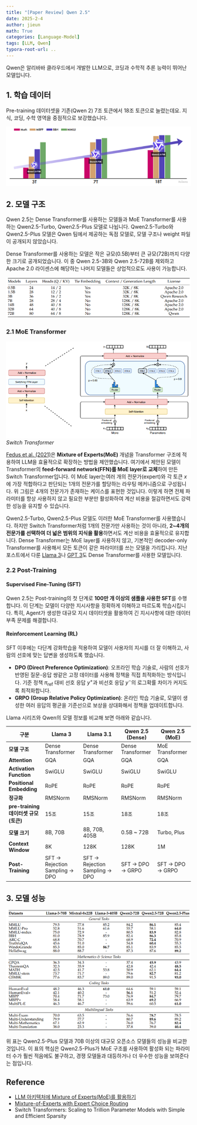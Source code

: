 ```yaml
---
title: "[Paper Review] Qwen 2.5"
date: 2025-2-4
author: jieun
math: True
categories: [Language-Model]
tags: [LLM, Qwen]
typora-root-url: ..
---
```


Qwen은 알리바바 클라우드에서 개발한 LLM으로, 코딩과 수학적 추론 능력이 뛰어난 모델입니다.

## 1. 학습 데이터

Pre-training 데이터셋을 기존(Qwen 2) 7조 토큰에서 18조 토큰으로 늘렸는데요. 지식, 코딩, 수학 영역을 중점적으로 보강했습니다.

![](/assets/img/llm/qwen1.png)

## 2. 모델 구조

Qwen 2.5는 Dense Transformer를 사용하는 모델들과 MoE Transformer를 사용하는 Qwen2.5-Turbo, Qwen2.5-Plus 모델로 나뉩니다. Qwen2.5-Turbo와 Qwen2.5-Plus 모델은 Qwen 팀에서 제공하는 독점 모델로, 모델 구조나 weight 파일이 공개되지 않았습니다.

Dense Transformer를 사용하는 모델은 작은 규모(0.5B)부터 큰 규모(72B)까지 다양한 크기로 공개되었습니다. 이 중 Qwen 2.5-3B와 Qwen 2.5-72B를 제외하고 Apache 2.0 라이센스에 해당하는 나머지 모델들은 상업적으로도 사용이 가능합니다.

![](/assets/img/llm/qwen_models.png)

### 2.1 MoE Transformer

![](/assets/img/llm/MoE.png)
_Switch Transformer_

[Fedus et al. (2021)](https://arxiv.org/pdf/2101.03961)은 **Mixture of Experts(MoE)** 개념을 Transformer 구조에 적용하여 LLM을 효율적으로 확장하는 방법을 제안했습니다. 여기에서 제안된 모델이 Transformer의 **feed-forward network(FFN)를 MoE layer로 교체**하여 만든 Switch Transformer입니다. 이 MoE layer는여러 개의 전문가(expert)와 각 토큰 $x$에 가장 적합하다고 판단되는 1개의 전문가를 할당하는 라우팅 메커니즘으로 구성됩니다. 위 그림은 4개의 전문가가 존재하는 케이스를 표현한 것입니다. 이렇게 하면 전체 파라미터를 항상 사용하지 않고 필요한 부분만 활성화하여 계산 비용을 절감하면서도 강력한 성능을 유지할 수 있습니다.

Qwen2.5-Turbo, Qwen2.5-Plus 모델도 이러한 MoE Transformer를 사용했습니다. 하지만 Switch Transformer처럼 1개의 전문가만 사용하는 것이 아니라, **2~4개의 전문가를 선택하여 더 넓은 범위의 지식을 활용**하면서도 계산 비용을 효율적으로 유지합니다. Dense Transformer는 MoE layer를 사용하지 않고, 기본적인 decoder-only Transformer를 사용해서 모든 토큰이 같은 파라미터를 쓰는 모델을 가리킵니다. 지난 포스트에서 다룬 [Llama 3](https://jieun121070.github.io/posts/LLaMA3/)나 [GPT 3](https://jieun121070.github.io/posts/GPT3/)도 Dense Transformer를 사용한 모델입니다.

### 2.2 Post-Training

#### Supervised Fine-Tuning (SFT)

Qwen 2.5는 Post-training의 첫 단계로 **100만 개 이상의 샘플을 사용한 SFT**를 수행합니다. 이 단계는 모델이 다양한 지시사항을 정확하게 이해하고 따르도록 학습시킵니다. 특히, Agent가 생성한 대규모 지시 데이터셋을 활용하여 긴 지시사항에 대한 데이터 부족 문제를 해결합니다.

#### Reinforcement Learning (RL)

SFT 이후에는 다단계 강화학습을 적용하여 모델이 사용자의 지시를 더 잘 이해하고, 사람의 선호에 맞는 답변을 생성하도록 했습니다.

- **DPO (Direct Preference Optimization)**: 오프라인 학습 기술로, 사람의 선호가 반영된 질문-응답 쌍같은 고정 데이터를 사용해 정책을 직접 최적화하는 방식입니다. 기준 정책 $\pi_{\mathrm{ref}}$ 대비 선호 응답 $y^+$과 비선호 응답 $y^-$의 로그확률 차이가 커지도록 최적화합니다.
- **GRPO (Group Relative Policy Optimization)**: 온라인 학습 기술로, 모델이 생성한 여러 응답의 평균을 기준선으로 보상을 상대화해서 정책을 업데이트합니다.

Llama 시리즈와 Qwen의 모델 정보를 비교해 보면 아래와 같습니다.

| 구분                                  | **Llama 3**                    | **Llama 3.1**                  | **Qwen 2.5 (Dense)** | **Qwen 2.5 (MoE)** |
| ------------------------------------- | ------------------------------ | ------------------------------ | -------------------- | ------------------ |
| **모델 구조**                         | Dense Transformer              | Dense Transformer              | Dense Transformer    | MoE Transformer    |
| **Attention**                         | GQA                            | GQA                            | GQA                  | GQA                |
| **Activation Function**               | SwiGLU                         | SwiGLU                         | SwiGLU               | SwiGLU             |
| **Positional Embedding**              | RoPE                           | RoPE                           | RoPE                 | RoPE               |
| **정규화**                            | RMSNorm                        | RMSNorm                        | RMSNorm              | RMSNorm            |
| **pre-training 데이터셋 규모 (토큰)** | 15조                           | 15조                           | 18조                 | 18조               |
| **모델 크기**                         | 8B, 70B                        | 8B, 70B, 405B                  | 0.5B ~ 72B           | Turbo, Plus        |
| **Context Window**                    | 8K                             | 128K                           | 128K                 | 1M                 |
| **Post-Training**                     | SFT → Rejection Sampling → DPO | SFT → Rejection Sampling → DPO | SFT → DPO → GRPO     | SFT → DPO → GRPO   |

## 3. 모델 성능

![](/assets/img/llm/qwen_performance.png)

위 표는 Qwen2.5-Plus 모델과 70B 이상의 대규모 오픈소스 모델들의 성능을 비교한 것입니다. 이 표의 핵심은 Qwen2.5-Plus가 MoE 구조를 사용하여 활성화 되는 파라미터 수가 훨씬 적음에도 불구하고, 경쟁 모델들과 대등하거나 더 우수한 성능을 보여준다는 점입니다.

## Reference

- [LLM 아키텍처에 Mixture of Experts(MoE)를 활용하기](https://developer.nvidia.com/ko-kr/blog/applying-mixture-of-experts-in-llm-architectures/)
- [Mixture-of-Experts with Expert Choice Routing](https://research.google/blog/mixture-of-experts-with-expert-choice-routing/)
- Switch Transformers: Scaling to Trillion Parameter Models with Simple and Efficient Sparsity
